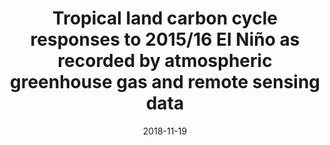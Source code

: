 ---
title: "<b>Tropical land carbon cycle responses to 2015/16 El Niño as recorded by atmospheric greenhouse gas and remote sensing data</b>"
collection: publications
permalink: /publication/2018-11-19-Gloor
date: 2018-11-19
year: 2018
venue: 'Philosophical Transactions of the Royal Society B: Biological Sciences'
paperurl: 'https://doi.org/doi:10.1098/rstb.2017.0302'
citation: '<b>38</b> - Gloor E., Wilson C., Chipperfield M.P., Chevallier F., Buermann W. et al., <b>Tropical land carbon cycle responses to 2015/16 El Niño as recorded by atmospheric greenhouse gas and remote sensing data</b>, Philosophical Transactions of the Royal Society B: Biological Sciences, 373, 20170302, 2018. <a href="https://doi.org/doi:10.1098/rstb.2017.0302">doi:10.1098/rstb.2017.0302</a> (cited 14 times)

'
---